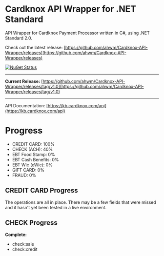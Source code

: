 # Cardknox API Wrapper for .NET Standard
API Wrapper for Cardknox Payment Processor written in C#, using .NET Standard 2.0.

Check out the latest release: [https://github.com/ahwm/Cardknox-API-Wrapper/releases](https://github.com/ahwm/Cardknox-API-Wrapper/releases)

[![NuGet Status](https://img.shields.io/badge/nuget-1.0-brightgreen.svg)](https://www.nuget.org/packages/Cardknox.API.Wrapper/)

---

**Current Release:** [https://github.com/ahwm/Cardknox-API-Wrapper/releases/tag/v1.0](https://github.com/ahwm/Cardknox-API-Wrapper/releases/tag/v1.0)

---

API Documentation: [https://kb.cardknox.com/api](https://kb.cardknox.com/api)

# Progress
* CREDIT CARD: 100%
* CHECK (ACH): 40%
* EBT Food Stamp: 0%
* EBT Cash Benefits: 0%
* EBT Wic (eWic): 0%
* GIFT CARD: 0%
* FRAUD: 0%

## CREDIT CARD Progress
The operations are all in place. There may be a few fields that were missed and it hasn't yet been tested in a live environment.

## CHECK Progress
**Complete:**
* check:sale
* check:credit